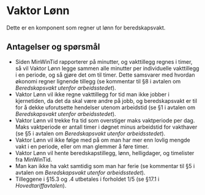 # Vaktor Lønn

Dette er en komponent som regner ut lønn for beredskapsvakt.

## Antagelser og spørsmål

- Siden MinWinTid rapporterer på minutter, og vakttillegg regnes i timer, så vil Vaktor Lønn legge sammen alle minutter
  per individuelle vakttillegg i en periode, og så gjøre det om til timer. Dette samsvarer med hvordan økonomi regner
  lignende tillegg (se kommentar til §8 i avtalen om _Beredskapsvakt utenfor arbeidsstedet_).
- Vaktor Lønn vil ikke regne vakttillegg for tid man ikke jobber i kjernetiden, da det da skal være andre på jobb, og
  beredskapsvakt er til for å dekke uforutsette hendelser utenom arbeidstid (se §1 i avtalen om _Beredskapsvakt utenfor arbeidsstedet_).
- Vaktor Lønn vil trekke fra tid som overstiger maks vaktperiode per dag. Maks vaktperiode er antall timer i døgnet
  minus arbeidstid for vakthaver (se §5 i avtalen om _Beredskapsvakt utenfor arbeidsstedet_).
- Vaktor Lønn vil ikke følge med på om man har mer enn lovlig mengde vakt i en periode, eller om man glemmer å føre
  timer.
- Vaktor Lønn vil hente beredskapstillegg, lønn, helligdager, og timelister fra MinWinTid.
- Man kan ikke ha vakt samtidig som man har ferie (se kommentar til §5 i avtalen om _Beredskapsvakt utenfor arbeidsstedet_).
- Tilleggene i §15.3 og .4 utbetales i forholdet 1/5 (se §17.1 i _Hovedtariffavtalen_).
